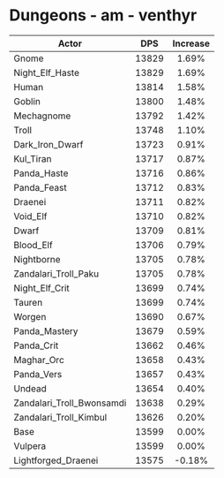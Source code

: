 # Dungeons - am - venthyr
| Actor | DPS | Increase |
|---|:---:|:---:|
|Gnome|13829|1.69%|
|Night_Elf_Haste|13829|1.69%|
|Human|13814|1.58%|
|Goblin|13800|1.48%|
|Mechagnome|13792|1.42%|
|Troll|13748|1.10%|
|Dark_Iron_Dwarf|13723|0.91%|
|Kul_Tiran|13717|0.87%|
|Panda_Haste|13716|0.86%|
|Panda_Feast|13712|0.83%|
|Draenei|13711|0.82%|
|Void_Elf|13710|0.82%|
|Dwarf|13709|0.81%|
|Blood_Elf|13706|0.79%|
|Nightborne|13705|0.78%|
|Zandalari_Troll_Paku|13705|0.78%|
|Night_Elf_Crit|13699|0.74%|
|Tauren|13699|0.74%|
|Worgen|13690|0.67%|
|Panda_Mastery|13679|0.59%|
|Panda_Crit|13662|0.46%|
|Maghar_Orc|13658|0.43%|
|Panda_Vers|13657|0.43%|
|Undead|13654|0.40%|
|Zandalari_Troll_Bwonsamdi|13638|0.29%|
|Zandalari_Troll_Kimbul|13626|0.20%|
|Base|13599|0.00%|
|Vulpera|13599|0.00%|
|Lightforged_Draenei|13575|-0.18%|
